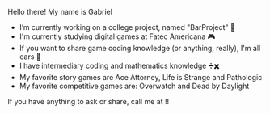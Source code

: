 Hello there! My name is Gabriel

- I’m currently working on a college project, named "BarProject" 🍺
- I'm currently studying digital games at Fatec Americana 🎮
- If you want to share game coding knowledge (or anything, really), I'm all ears 🧐
- I have intermediary coding and mathematics knowledge ➗✖️
- My favorite story games are Ace Attorney, Life is Strange and Pathologic 
- My favorite competitive games are: Overwatch and Dead by Daylight

If you have anything to ask or share, call me at  !!
